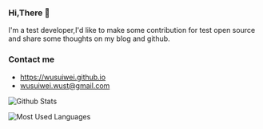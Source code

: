 ### Hi,There 👋

I'm a test developer,I'd like to make some contribution for test open source and share some thoughts on my blog and github.

### Contact me
- <https://wusuiwei.github.io>
- <wusuiwei.wust@gmail.com>

![Github Stats](https://github-readme-stats.vercel.app/api?username=wusuiwei&show_icons=true&theme=dark&count_private=true)

![Most Used Languages](https://github-readme-stats.vercel.app/api/top-langs/?username=wusuiwei&theme=dark&layout=compact)
